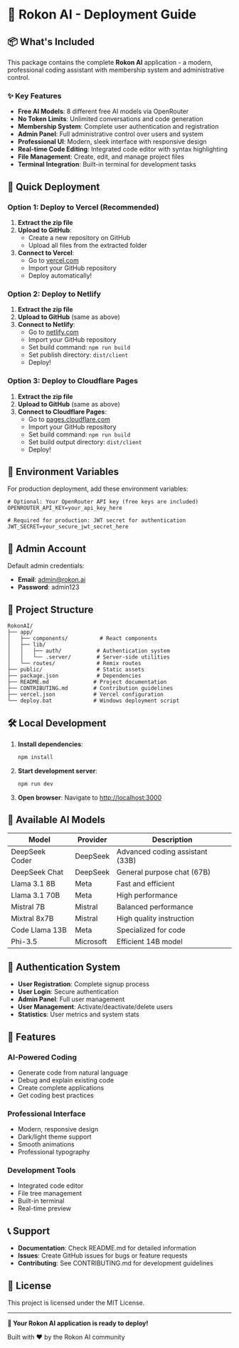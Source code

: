 # 🚀 Rokon AI - Deployment Guide

## 📦 What's Included

This package contains the complete **Rokon AI** application - a modern, professional coding assistant with membership system and administrative control.

### ✨ Key Features

- **Free AI Models**: 8 different free AI models via OpenRouter
- **No Token Limits**: Unlimited conversations and code generation
- **Membership System**: Complete user authentication and registration
- **Admin Panel**: Full administrative control over users and system
- **Professional UI**: Modern, sleek interface with responsive design
- **Real-time Code Editing**: Integrated code editor with syntax highlighting
- **File Management**: Create, edit, and manage project files
- **Terminal Integration**: Built-in terminal for development tasks

## 🚀 Quick Deployment

### Option 1: Deploy to Vercel (Recommended)

1. **Extract the zip file**
2. **Upload to GitHub**:
   - Create a new repository on GitHub
   - Upload all files from the extracted folder
3. **Connect to Vercel**:
   - Go to [vercel.com](https://vercel.com)
   - Import your GitHub repository
   - Deploy automatically!

### Option 2: Deploy to Netlify

1. **Extract the zip file**
2. **Upload to GitHub** (same as above)
3. **Connect to Netlify**:
   - Go to [netlify.com](https://netlify.com)
   - Import your GitHub repository
   - Set build command: `npm run build`
   - Set publish directory: `dist/client`
   - Deploy!

### Option 3: Deploy to Cloudflare Pages

1. **Extract the zip file**
2. **Upload to GitHub** (same as above)
3. **Connect to Cloudflare Pages**:
   - Go to [pages.cloudflare.com](https://pages.cloudflare.com)
   - Import your GitHub repository
   - Set build command: `npm run build`
   - Set build output directory: `dist/client`
   - Deploy!

## 🔧 Environment Variables

For production deployment, add these environment variables:

```env
# Optional: Your OpenRouter API key (free keys are included)
OPENROUTER_API_KEY=your_api_key_here

# Required for production: JWT secret for authentication
JWT_SECRET=your_secure_jwt_secret_here
```

## 👑 Admin Account

Default admin credentials:
- **Email**: admin@rokon.ai
- **Password**: admin123

## 📁 Project Structure

```
RokonAI/
├── app/
│   ├── components/          # React components
│   ├── lib/
│   │   ├── auth/           # Authentication system
│   │   └── .server/        # Server-side utilities
│   └── routes/             # Remix routes
├── public/                 # Static assets
├── package.json            # Dependencies
├── README.md              # Project documentation
├── CONTRIBUTING.md        # Contribution guidelines
├── vercel.json            # Vercel configuration
└── deploy.bat             # Windows deployment script
```

## 🛠️ Local Development

1. **Install dependencies**:
   ```bash
   npm install
   ```

2. **Start development server**:
   ```bash
   npm run dev
   ```

3. **Open browser**: Navigate to [http://localhost:3000](http://localhost:3000)

## 🎯 Available AI Models

| Model | Provider | Description |
|-------|----------|-------------|
| DeepSeek Coder | DeepSeek | Advanced coding assistant (33B) |
| DeepSeek Chat | DeepSeek | General purpose chat (67B) |
| Llama 3.1 8B | Meta | Fast and efficient |
| Llama 3.1 70B | Meta | High performance |
| Mistral 7B | Mistral | Balanced performance |
| Mixtral 8x7B | Mistral | High quality instruction |
| Code Llama 13B | Meta | Specialized for code |
| Phi-3.5 | Microsoft | Efficient 14B model |

## 🔐 Authentication System

- **User Registration**: Complete signup process
- **User Login**: Secure authentication
- **Admin Panel**: Full user management
- **User Management**: Activate/deactivate/delete users
- **Statistics**: User metrics and system stats

## 🎨 Features

### AI-Powered Coding
- Generate code from natural language
- Debug and explain existing code
- Create complete applications
- Get coding best practices

### Professional Interface
- Modern, responsive design
- Dark/light theme support
- Smooth animations
- Professional typography

### Development Tools
- Integrated code editor
- File tree management
- Built-in terminal
- Real-time preview

## 📞 Support

- **Documentation**: Check README.md for detailed information
- **Issues**: Create GitHub issues for bugs or feature requests
- **Contributing**: See CONTRIBUTING.md for development guidelines

## 📄 License

This project is licensed under the MIT License.

---

**🎉 Your Rokon AI application is ready to deploy!**

Built with ❤️ by the Rokon AI community 